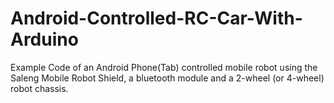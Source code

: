 # Android-Controlled-RC-Car-With-Arduino
Example Code of an Android Phone(Tab) controlled  mobile robot   using the Saleng Mobile Robot Shield, a bluetooth module and a 2-wheel (or 4-wheel) robot chassis.

